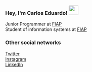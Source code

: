 ### Hey, I'm Carlos Eduardo! <img src="https://raw.githubusercontent.com/kaueMarques/kaueMarques/master/hi.gif" width= "30px"/>

Junior Programmer at <a href="www.fiap.com.br">FIAP</a><br/>
Student of information systems at <a href="www.fiap.com.br">FIAP</a>


### Other social networks
[Twitter](https://twitter.com/kadsz_) <br>
[Instagram](https://www.instagram.com/kadu_sz/) <br>
[LinkedIn](https://linkedin.com/in/carlos-eduardo-sousa-81500a173) <br>



<!--
**Kadsz/Kadsz** is a ✨ _special_ ✨ repository because its `README.md` (this file) appears on your GitHub profile.

Here are some ideas to get you started:

- 🔭 I’m currently working on ...
- 🌱 I’m currently learning ...
- 👯 I’m looking to collaborate on ...
- 🤔 I’m looking for help with ...
- 💬 Ask me about ...
- 📫 How to reach me: ...
- 😄 Pronouns: ...
- ⚡ Fun fact: ...
-->
